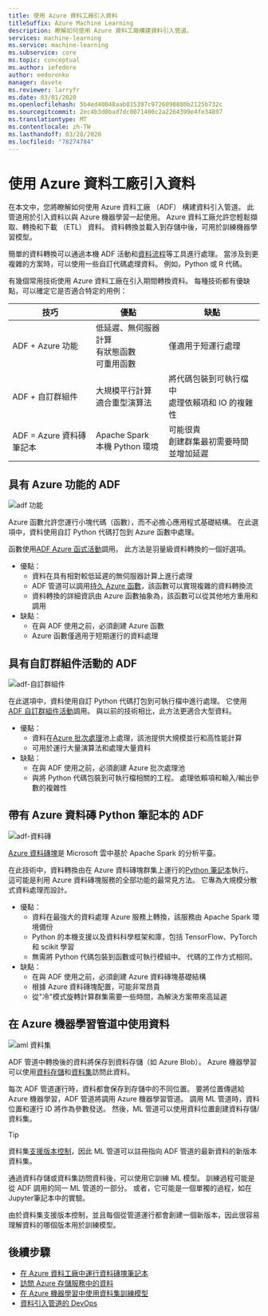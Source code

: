 ```yaml
---
title: 使用 Azure 資料工廠引入資料
titleSuffix: Azure Machine Learning
description: 瞭解如何使用 Azure 資料工廠構建資料引入管道。
services: machine-learning
ms.service: machine-learning
ms.subservice: core
ms.topic: conceptual
ms.author: iefedore
author: eedorenko
manager: davete
ms.reviewer: larryfr
ms.date: 03/01/2020
ms.openlocfilehash: 5b4ed40048aab815397c9726098880b2125b732c
ms.sourcegitcommit: 2ec4b3d0bad7dc0071400c2a2264399e4fe34897
ms.translationtype: MT
ms.contentlocale: zh-TW
ms.lasthandoff: 03/28/2020
ms.locfileid: "78274784"
---
```

# <a name="data-ingestion-with-azure-data-factory"></a>使用 Azure 資料工廠引入資料

在本文中，您將瞭解如何使用 Azure 資料工廠 （ADF） 構建資料引入管道。 此管道用於引入資料以與 Azure 機器學習一起使用。 Azure 資料工廠允許您輕鬆擷取、轉換和下載 （ETL） 資料。 資料轉換並載入到存儲中後，可用於訓練機器學習模型。

簡單的資料轉換可以通過本機 ADF 活動和[資料流程](https://docs.microsoft.com/azure/data-factory/control-flow-execute-data-flow-activity)等工具進行處理。 當涉及到更複雜的方案時，可以使用一些自訂代碼處理資料。 例如，Python 或 R 代碼。

有幾個常用技術使用 Azure 資料工廠在引入期間轉換資料。 每種技術都有優缺點，可以確定它是否適合特定的用例：

| 技巧 | 優點 | 缺點 |
| ----- | ----- | ----- |
| ADF + Azure 功能 | 低延遲、無伺服器計算</br>有狀態函數</br>可重用函數 | 僅適用于短運行處理 |
| ADF + 自訂群組件 | 大規模平行計算</br>適合重型演算法 | 將代碼包裝到可執行檔中</br>處理依賴項和 IO 的複雜性 |
| ADF = Azure 資料磚筆記本 | Apache Spark</br>本機 Python 環境 | 可能很貴</br>創建群集最初需要時間並增加延遲

## <a name="adf-with-azure-functions"></a>具有 Azure 功能的 ADF

![adf 功能](media/how-to-data-ingest-adf/adf-function.png)

Azure 函數允許您運行小塊代碼（函數），而不必擔心應用程式基礎結構。 在此選項中，資料使用自訂 Python 代碼打包到 Azure 函數中處理。 

函數使用[ADF Azure 函式活動](https://docs.microsoft.com/azure/data-factory/control-flow-azure-function-activity)調用。 此方法是羽量級資料轉換的一個好選項。 

* 優點：
    * 資料在具有相對較低延遲的無伺服器計算上進行處理
    * ADF 管道可以調用[持久 Azure 函數](/azure/azure-functions/durable/durable-functions-overview)，該函數可以實現複雜的資料轉換流 
    * 資料轉換的詳細資訊由 Azure 函數抽象為，該函數可以從其他地方重用和調用
* 缺點：
    * 在與 ADF 使用之前，必須創建 Azure 函數
    * Azure 函數僅適用于短期運行的資料處理

## <a name="adf-with-custom-component-activity"></a>具有自訂群組件活動的 ADF

![adf-自訂群組件](media/how-to-data-ingest-adf/adf-customcomponent.png)

在此選項中，資料使用自訂 Python 代碼打包到可執行檔中進行處理。 它使用[ADF 自訂群組件活動](https://docs.microsoft.com/azure/data-factory/transform-data-using-dotnet-custom-activity)調用。 與以前的技術相比，此方法更適合大型資料。

* 優點：
    * 資料在[Azure 批次處理](https://docs.microsoft.com/azure/batch/batch-technical-overview)池上處理，該池提供大規模並行和高性能計算
    * 可用於運行大量演算法和處理大量資料
* 缺點：
    * 在與 ADF 使用之前，必須創建 Azure 批次處理池
    * 與將 Python 代碼包裝到可執行檔相關的工程。 處理依賴項和輸入/輸出參數的複雜性

## <a name="adf-with-azure-databricks-python-notebook"></a>帶有 Azure 資料磚 Python 筆記本的 ADF

![adf-資料磚](media/how-to-data-ingest-adf/adf-databricks.png)

[Azure 資料磚塊](https://azure.microsoft.com/services/databricks/)是 Microsoft 雲中基於 Apache Spark 的分析平臺。

在此技術中，資料轉換由在 Azure 資料磚塊群集上運行的[Python 筆記本](https://docs.microsoft.com/azure/data-factory/transform-data-using-databricks-notebook)執行。 這可能是利用 Azure 資料磚塊服務的全部功能的最常見方法。 它專為大規模分散式資料處理而設計。

* 優點：
    * 資料在最強大的資料處理 Azure 服務上轉換，該服務由 Apache Spark 環境備份
    * Python 的本機支援以及資料科學框架和庫，包括 TensorFlow、PyTorch 和 scikit 學習
    * 無需將 Python 代碼包裝到函數或可執行模組中。 代碼的工作方式相同。
* 缺點：
    * 在與 ADF 使用之前，必須創建 Azure 資料磚塊基礎結構
    * 根據 Azure 資料磚塊配置，可能非常昂貴
    * 從"冷"模式旋轉計算群集需要一些時間，為解決方案帶來高延遲 
    

## <a name="consuming-data-in-azure-machine-learning-pipelines"></a>在 Azure 機器學習管道中使用資料

![aml 資料集](media/how-to-data-ingest-adf/aml-dataset.png)

ADF 管道中轉換後的資料將保存到資料存儲（如 Azure Blob）。 Azure 機器學習可以使用[資料存儲](https://docs.microsoft.com/azure/machine-learning/how-to-access-data#create-and-register-datastores)和[資料集](https://docs.microsoft.com/azure/machine-learning/how-to-create-register-datasets)訪問此資料。

每次 ADF 管道運行時，資料都會保存到存儲中的不同位置。 要將位置傳遞給 Azure 機器學習，ADF 管道將調用 Azure 機器學習管道。 調用 ML 管道時，資料位置和運行 ID 將作為參數發送。 然後，ML 管道可以使用資料位置創建資料存儲/資料集。 

> [!TIP]
> 資料集[支援版本控制](https://docs.microsoft.com/azure/machine-learning/how-to-version-track-datasets)，因此 ML 管道可以註冊指向 ADF 管道的最新資料的新版本資料集。

通過資料存儲或資料集訪問資料後，可以使用它訓練 ML 模型。 訓練過程可能是從 ADF 調用的同一 ML 管道的一部分。 或者，它可能是一個單獨的過程，如在Jupyter筆記本中的實驗。

由於資料集支援版本控制，並且每個從管道運行都會創建一個新版本，因此很容易理解資料的哪個版本用於訓練模型。

## <a name="next-steps"></a>後續步驟

* [在 Azure 資料工廠中運行資料磚塊筆記本](https://docs.microsoft.com/azure/data-factory/transform-data-using-databricks-notebook)
* [訪問 Azure 存儲服務中的資料](https://docs.microsoft.com/azure/machine-learning/how-to-access-data#create-and-register-datastores)
* [在 Azure 機器學習中使用資料集訓練模型](https://docs.microsoft.com/azure/machine-learning/how-to-train-with-datasets)
* [資料引入管道的 DevOps](https://docs.microsoft.com/azure/machine-learning/how-to-cicd-data-ingestion)

